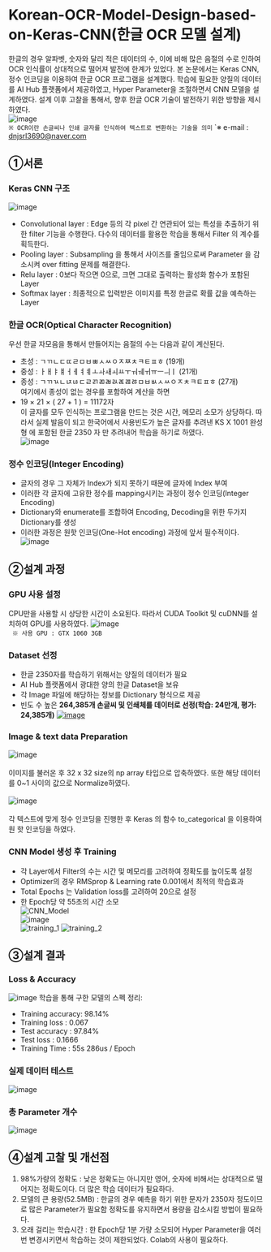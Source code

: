 # Korean-OCR-Model-Design-based-on-Keras-CNN(한글 OCR 모델 설계)
 한글의 경우 알파벳, 숫자와 달리 적은 데이터의 수, 이에 비해 많은 음절의 수로 인하여 OCR 인식률이 상대적으로 떨어져 발전에 한계가 있었다. 본 논문에서는 Keras CNN, 정수 인코딩을 이용하여 한글 OCR 프로그램을 설계했다. 학습에 필요한 양질의 데이터를 AI Hub 플랫폼에서 제공하였고, Hyper Parameter을 조절하면서 CNN 모델을 설계하였다. 설계 이후 고찰을 통해서, 향후 한글 OCR 기술이 발전하기 위한 방향을 제시하였다.<br>
 ![image](https://user-images.githubusercontent.com/68767122/89760339-2342a880-db27-11ea-95da-196723db9a98.png)<br>
`※ OCR이란 손글씨나 인쇄 글자를 인식하여 텍스트로 변환하는 기술을 의미`
`※ e-mail : dnjsrl3690@naver.com
## ①서론
### Keras CNN 구조
![image](https://user-images.githubusercontent.com/68767122/89760971-63eef180-db28-11ea-9cac-8e74de83a485.png)<br>
- Convolutional layer : Edge 등의 각 pixel 간 연관되어 있는 특성을 추출하기 위한 filter 기능을 수행한다. 다수의 데이터를 활용한 학습을 통해서 Filter 의 계수를 획득한다. <br>
- Pooling layer : Subsampling 을 통해서 사이즈를 줄임으로써 Parameter 을 감소시켜 over fitting 문제를 해결한다.<br>
- Relu layer : 0보다 작으면 0으로, 크면 그대로 출력하는 활성화 함수가 포함된 Layer<br>
- Softmax layer : 최종적으로 입력받은 이미지를 특정 한글로 확률 값을 예측하는 Layer<br>
### 한글 OCR(Optical Character Recognition)
우선 한글 자모음을 통해서 만들어지는 음절의 수는 다음과 같이 계산된다.<br>
- 초성 : ㄱㄲㄴㄷㄸㄹㅁㅂㅃㅅㅆㅇㅈㅉㅊㅋㅌㅍㅎ (19개)<br>
- 중성 : ㅏㅐㅑㅒㅓㅔㅕㅖㅗㅘㅙㅚㅛㅜㅝㅞㅟㅠㅡㅢㅣ (21개)<br>
- 종성 : ㄱㄲㄳㄴㄵㄶㄷㄹㄺㄻㄼㄽㄾㄿㅀㅁㅂㅄㅅㅆㅇㅈㅊㅋㅌㅍㅎ (27개)<br>
여기에서 종성이 없는 경우를 포함하여 계산을 하면<br>
- 19 × 21 × ( 27 + 1 ) = 11172자<br>
이 글자를 모두 인식하는 프로그램을 만드는 것은 시간, 메모리 소모가 상당하다. 따라서 실제 발음이 되고 한국어에서 사용빈도가 높은 글자를 추려낸 KS X 1001 완성형 에 포함된 한글 2350 자 만 추려내어 학습을 하기로 하였다.<br>
![image](https://user-images.githubusercontent.com/68767122/89763047-a6b2c880-db2c-11ea-8029-1342e4706732.png)
### 정수 인코딩(Integer Encoding)
- 글자의 경우 그 자체가 Index가 되지 못하기 때문에 글자에 Index 부여
- 이러한 각 글자에 고유한 정수를 mapping시키는 과정이 정수 인코딩(Integer Encoding)
- Dictionary와 enumerate를 조합하여 Encoding, Decoding을 위한 두가지 Dictionary를 생성
- 이러한 과정은 원핫 인코딩(One-Hot encoding) 과정에 앞서 필수적이다.
![image](https://user-images.githubusercontent.com/68767122/89763785-3016ca80-db2e-11ea-9ff0-ce7a82df3bec.png)
## ②설계 과정
### GPU 사용 설정
CPU만을 사용할 시 상당한 시간이 소요된다. 따라서 CUDA Toolkit 및 cuDNN를 설치하여 GPU를 사용하였다.
![image](https://user-images.githubusercontent.com/68767122/89764089-c4812d00-db2e-11ea-82dc-9996c5a98707.png)<br>
` ※ 사용 GPU : GTX 1060 3GB`
### Dataset 선정
- 한글 2350자를 학습하기 위해서는 양질의 데이터가 필요
- AI Hub 플랫폼에서 광대한 양의 한글 Dataset을 보유
- 각 Image 파일에 해당하는 정보를 Dictionary 형식으로 제공
- 빈도 수 높은 <b>264,385개 손글씨 및 인쇄체를 데이터로 선정(학습: 24만개, 평가: 24,385개)</b>
[![image](https://user-images.githubusercontent.com/68767122/89764865-3148f700-db30-11ea-90d7-9df8a151bb5d.png)
](http://www.aihub.or.kr/aidata/133)
### Image & text data Preparation
![image](https://user-images.githubusercontent.com/68767122/89766983-fea0fd80-db33-11ea-9a99-4a612a2bf3f1.png)<br><br>
이미지를 불러온 후 32 x 32 size의 np array 타입으로 압축하였다. 또한 해당 데이터를 0~1 사이의 값으로 Normalize하였다.<br><br>
![image](https://user-images.githubusercontent.com/68767122/89767268-91da3300-db34-11ea-9147-a99dd869e4c0.png)<br><br>
각 텍스트에 맞게 정수 인코딩을 진행한 후 Keras 의 함수 to_categorical 을 이용하여 원 핫 인코딩을 하였다.<br>
### CNN Model 생성 후 Training
- 각 Layer에서 Filter의 수는 시간 및 메모리를 고려하여 정확도를 높이도록 설정
- Optimizer의 경우 RMSprop & Learning rate 0.001에서 최적의 학습효과
- Total Epochs 는 Validation loss를 고려하여 20으로 설정
- 한 Epoch당 약 55초의 시간 소모<br>
![CNN_Model](https://user-images.githubusercontent.com/68767122/89773114-44fb5a00-db3e-11ea-964f-17ac83028d4b.JPG)<br>
![image](https://user-images.githubusercontent.com/68767122/89773595-32cdeb80-db3f-11ea-92ba-8ab4b20663b7.png)<br>
![training_1](https://user-images.githubusercontent.com/68767122/89773422-d2d74500-db3e-11ea-9cc7-82247dccc88e.JPG)
![training_2](https://user-images.githubusercontent.com/68767122/89774140-3e6de200-db40-11ea-9ec6-8040d37c20b8.JPG)
## ③설계 결과
### Loss & Accuracy
![image](https://user-images.githubusercontent.com/68767122/89774552-159a1c80-db41-11ea-9916-3e0d768e21e6.png)
학습을 통해 구한 모델의 스펙 정리:
- Training accuracy: 98.14%
- Training loss : 0.067
- Test accuracy : 97.84%
- Test loss : 0.1666
- Training Time : 55s 286us / Epoch
### 실제 데이터 테스트
![image](https://user-images.githubusercontent.com/68767122/89775006-e3d58580-db41-11ea-8210-9b777b18fe60.png)
### 총 Parameter 개수
![image](https://user-images.githubusercontent.com/68767122/89775107-18e1d800-db42-11ea-8157-f4f6adb85d7d.png)
## ④설계 고찰 및 개선점
1. 98%가량의 정확도 : 낮은 정확도는 아니지만 영어, 숫자에 비해서는 상대적으로 떨어지는 정확도이다. 더 많은 학습 데이터가 필요하다.
1. 모델의 큰 용량(52.5MB) : 한글의 경우 예측을 하기 위한 문자가 2350자 정도이므로 많은 Parameter가 
필요함 정확도를 유지하면서 용량을 감소시킬 방법이 필요하다.
1. 오래 걸리는 학습시간 : 한 Epoch당 1분 가량 소모되어 Hyper Parameter을 여러번 변경시키면서 학습하는 것이 제한되었다. 
Colab의 사용이 필요하다.
